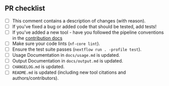 <!--
# yerkes-gencore/bcl2fastq pull request

Many thanks for contributing to yerkes-gencore/bcl2fastq!

Please fill in the appropriate checklist below (delete whatever is not relevant).
These are the most common things requested on pull requests (PRs).

Remember that PRs should be made against the dev branch, unless you're preparing a pipeline release.

Learn more about contributing: [CONTRIBUTING.md](https://github.com/yerkes-gencore/bcl2fastq/tree/master/.github/CONTRIBUTING.md)
-->

## PR checklist

- [ ] This comment contains a description of changes (with reason).
- [ ] If you've fixed a bug or added code that should be tested, add tests!
- [ ] If you've added a new tool - have you followed the pipeline conventions in the [contribution docs](https://github.com/yerkes-gencore/bcl2fastq/tree/master/.github/CONTRIBUTING.md)
- [ ] Make sure your code lints (`nf-core lint`).
- [ ] Ensure the test suite passes (`nextflow run . -profile test`).
- [ ] Usage Documentation in `docs/usage.md` is updated.
- [ ] Output Documentation in `docs/output.md` is updated.
- [ ] `CHANGELOG.md` is updated.
- [ ] `README.md` is updated (including new tool citations and authors/contributors).
